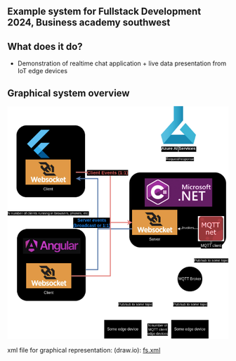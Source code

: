 
## Example system for Fullstack Development 2024, Business academy southwest

## What does it do?
- Demonstration of realtime chat application + live data presentation from IoT edge devices

## Graphical system overview
![Diagram Description](fs.png)

xml file for graphical representation: (draw.io): [fs.xml](fs.xml)